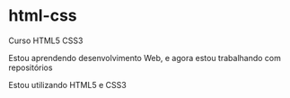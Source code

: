 # html-css
 Curso HTML5 CSS3

 Estou aprendendo desenvolvimento Web, e agora 
 estou trabalhando com repositórios

Estou utilizando HTML5 e CSS3